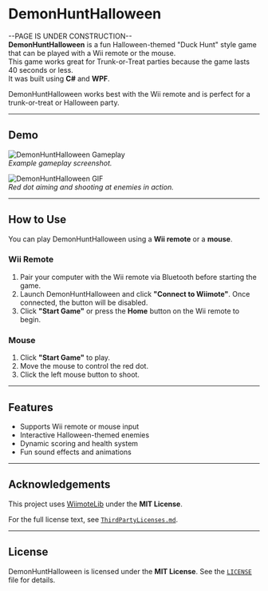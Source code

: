 # DemonHuntHalloween
--PAGE IS UNDER CONSTRUCTION--  
**DemonHuntHalloween** is a fun Halloween-themed "Duck Hunt" style game that can be played with a Wii remote or the mouse.  
This game works great for Trunk-or-Treat parties because the game lasts 40 seconds or less.   
It was built using **C#** and **WPF**.  

DemonHuntHalloween works best with the Wii remote and is perfect for a trunk-or-treat or Halloween party.

---

## Demo

![DemonHuntHalloween Gameplay](Assets/demo_screenshot.png)  
*Example gameplay screenshot.*

![DemonHuntHalloween GIF](Assets/demo_animation.gif)  
*Red dot aiming and shooting at enemies in action.*

---

## How to Use

You can play DemonHuntHalloween using a **Wii remote** or a **mouse**.

### Wii Remote

1. Pair your computer with the Wii remote via Bluetooth before starting the game.  
2. Launch DemonHuntHalloween and click **"Connect to Wiimote"**. Once connected, the button will be disabled.  
3. Click **"Start Game"** or press the **Home** button on the Wii remote to begin.

### Mouse

1. Click **"Start Game"** to play.  
2. Move the mouse to control the red dot.  
3. Click the left mouse button to shoot.

---

## Features

- Supports Wii remote or mouse input  
- Interactive Halloween-themed enemies  
- Dynamic scoring and health system  
- Fun sound effects and animations

---

## Acknowledgements

This project uses [WiimoteLib](https://github.com/BrianPeek/WiimoteLib) under the **MIT License**.  

For the full license text, see [`ThirdPartyLicenses.md`](ThirdPartyLicenses.md).

---

## License

DemonHuntHalloween is licensed under the **MIT License**. See the [`LICENSE`](LICENSE) file for details.
